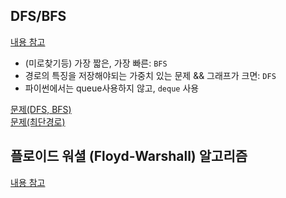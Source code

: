 ## DFS/BFS

[내용 참고](https://github.com/dnwjddl/CodingTestStudy/blob/main/WooJung/0927/README.md)

- (미로찾기등) 가장 짧은, 가장 빠른: ```BFS```
- 경로의 특징을 저장해야되는 가중치 있는 문제 && 그래프가 크면: ```DFS``` 
- 파이썬에서는 queue사용하지 않고, ```deque``` 사용

[문제(DFS, BFS)](https://github.com/dnwjddl/CodingTestStudy/blob/main/WooJung/0927/baekjoon_1260.py)  
[문제(최단경로)](https://github.com/dnwjddl/CodingTestStudy/blob/main/WooJung/1003/baekjoon_1697.py)

## 플로이드 워셜 (Floyd-Warshall) 알고리즘

[내용 참고](https://github.com/dnwjddl/CodingTestStudy/blob/main/WooJung/0929/README.md)
